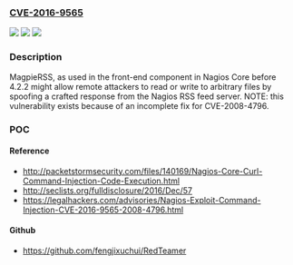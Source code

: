 ### [CVE-2016-9565](https://cve.mitre.org/cgi-bin/cvename.cgi?name=CVE-2016-9565)
![](https://img.shields.io/static/v1?label=Product&message=n%2Fa&color=blue)
![](https://img.shields.io/static/v1?label=Version&message=n%2Fa&color=blue)
![](https://img.shields.io/static/v1?label=Vulnerability&message=n%2Fa&color=brighgreen)

### Description

MagpieRSS, as used in the front-end component in Nagios Core before 4.2.2 might allow remote attackers to read or write to arbitrary files by spoofing a crafted response from the Nagios RSS feed server.  NOTE: this vulnerability exists because of an incomplete fix for CVE-2008-4796.

### POC

#### Reference
- http://packetstormsecurity.com/files/140169/Nagios-Core-Curl-Command-Injection-Code-Execution.html
- http://seclists.org/fulldisclosure/2016/Dec/57
- https://legalhackers.com/advisories/Nagios-Exploit-Command-Injection-CVE-2016-9565-2008-4796.html

#### Github
- https://github.com/fengjixuchui/RedTeamer

